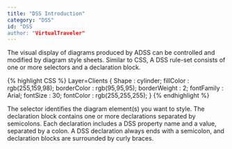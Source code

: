 ```yaml
---
title: "DSS Introduction"
category: "DSS"
id: "DSS
author: "VirtualTraveler"
---
```

The visual display of diagrams produced by ADSS can be controlled and modified by diagram style sheets. Similar to CSS, A DSS rule-set consists of one or more selectors and a declaration block.

{% highlight CSS %}
Layer=Clients {	Shape : cylinder;
	fillColor : rgb(255,159,98);
	borderColor : rgb(95,95,95);
	borderWeight : 2;
	fontFamily : Arial;
	fontSize : 30;
	fontColor : rgb(255,255,255);
}
{% endhighlight %}

The selector identifies the diagram element(s) you want to style.
The declaration block contains one or more declarations separated by semicolons.
Each declaration includes a DSS property name and a value, separated by a colon.
A DSS declaration always ends with a semicolon, and declaration blocks are surrounded by curly braces.
